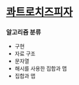 # [콰트로치즈피자](https://www.acmicpc.net/problem/27964)

### 알고리즘 분류
- 구현
- 자료 구조
- 문자열
- 해시를 사용한 집합과 맵
- 집합과 맵

